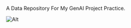 A Data Repository For My GenAI Project Practice.

![Alt](https://repobeats.axiom.co/api/embed/482c23f364a134cd28dd7a6829e1d31e75150eb6.svg "Repobeats analytics image")

